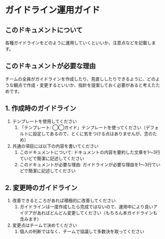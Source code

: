 # ガイドライン運用ガイド

## このドキュメントについて

各種ガイドラインをどのように運用していくといいか、注意点などを記載します。

## このドキュメントが必要な理由

チームの全員がガイドラインを作成したり、見直ししたりできるように、どのような観点で作成・変更するといいか、指針を提案しておく必要があると考えたためです。

## 1. 作成時のガイドライン

1. テンプレートを使用してください
   1. 「テンプレート: ◯◯ガイド」テンプレートを使ってください（デフォルトに設定してあるので、とくに気をつける点はありませんが、念のため）
2. 共通の項目には以下の内容を書いてください
   1. このドキュメントについて: ドキュメントの内容を要約した文章を1〜3行ていどで簡潔に記述してください
   2. このドキュメントが必要な理由: ガイドラインが必要な理由を1〜3行ていどで簡潔に記述してください

## 2. 変更時のガイドライン

1. 改善できるところがあれば積極的に改善してください
    1. ガイドラインは一度作成したら完成ではないので、運用中により良いアイデアがあればどんどん変更してください（もちろん本ガイドラインも含みます）
2. 変更点はチームで決めてください
    1. 個人の判断ではなく、チームで協議して多数決を取ってください